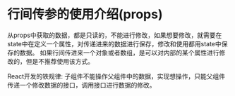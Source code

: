 # 行间传参的使用介绍(props)
从props中获取的数据，都是只读的，不能进行修改，如果想要修改，就需要在state中在定义一个属性，对传递进来的数据进行保存，修改和使用都用state中保存的数据。
如果行间传进来一个对象或者数组，是可以对内部的某个属性进行修改的，但是不推荐使用该方式。

React开发的铁规律: 子组件不能操作父组件中的数据，实现想操作，只能父组件传递一个修改数据的接口，调用接口进行数据的修改。


